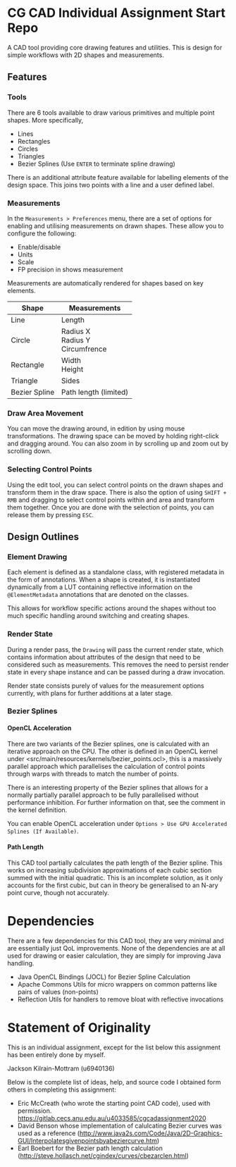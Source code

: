 # CG CAD Individual Assignment Start Repo

A CAD tool providing core drawing features and utilities. This is design for simple workflows with 2D shapes and measurements.

## Features

### Tools

There are 6 tools available to draw various primitives and multiple point shapes. More specifically,

* Lines
* Rectangles
* Circles
* Triangles
* Bezier Splines (Use `ENTER` to terminate spline drawing)

There is an additional attribute feature available for labelling elements of the design space. This joins two points
with a line and a user defined label.

### Measurements

In the `Measurements > Preferences` menu, there are a set of options for enabling and utilising measurements on drawn
shapes. These allow you to configure the following:

* Enable/disable
* Units
* Scale
* FP precision in shows measurement

Measurements are automatically rendered for shapes based on key elements.

| Shape         	| Measurements                         	|
|---------------	|--------------------------------------	|
| Line          	| Length                               	|
| Circle        	| Radius X<br>Radius Y<br>Circumfrence 	|
| Rectangle     	| Width<br>Height                      	|
| Triangle      	| Sides                                	|
| Bezier Spline 	| Path length (limited)                	|

### Draw Area Movement

You can move the drawing around, in edition by using mouse transformations. The drawing space can be moved by
holding right-click and dragging around. You can also zoom in by scrolling up and zoom out by scrolling down.

### Selecting Control Points

Using the edit tool, you can select control points on the drawn shapes and transform them in the draw space. There is
also the option of using `SHIFT + RMB` and dragging to select control points within and area and transform them together.
Once you are done with the selection of points, you can release them by pressing `ESC`.

## Design Outlines

### Element Drawing

Each element is defined as a standalone class, with registered metadata in the form of annotations. When a shape is
created, it is instantiated dynamically from a LUT containing reflective information on the `@ElementMetadata` annotations
that are denoted on the classes.

This allows for workflow specific actions around the shapes without too much specific handling around switching and
creating shapes.

### Render State

During a render pass, the `Drawing` will pass the current render state, which contains information about attributes
of the design that need to be considered such as measurements. This removes the need to persist render state in every
shape instance and can be passed during a draw invocation.

Render state consists purely of values for the measurement options currently, with plans for further additions at a
later stage.

### Bezier Splines

#### OpenCL Acceleration

There are two variants of the Bezier splines, one is calculated with an iterative approach on the CPU. The other is
defined in an OpenCL kernel under <src/main/resources/kernels/bezier_points.ocl>, this is a massively parallel approach
which parallelises the calculation of control points through warps with threads to match the number of points.

There is an interesting property of the Bezier splines that allows for a normally partially parallel approach to be
fully parallelised without performance inhibition. For further information on that, see the comment in the kernel definition.

You can enable OpenCL acceleration under `Options > Use GPU Accelerated Splines (If Available)`.

#### Path Length

This CAD tool partially calculates the path length of the Bezier spline. This works on increasing subdivision approximations
of each cubic section summed with the initial quadratic. This is an incomplete solution, as it only accounts for the first
cubic, but can in theory be generalised to an N-ary point curve, though not accurately.

# Dependencies

There are a few dependencies for this CAD tool, they are very minimal and are essentially just QoL improvements. None
of the dependencies are at all used for drawing or easier calculation, they are simply for improving Java handling.

* Java OpenCL Bindings (JOCL) for Bezier Spline Calculation
* Apache Commons Utils for micro wrappers on common patterns like pairs of values (non-points)
* Reflection Utils for handlers to remove bloat with reflective invocations

# Statement of Originality

This is an individual assignment, except for the list below this assignment has been entirely done by myself.

Jackson Kilrain-Mottram (u6940136)
 
Below is the complete list of ideas, help, and source code I obtained form others in completing this assignment:
+ Eric McCreath (who wrote the starting point CAD code),  used with permission. https://gitlab.cecs.anu.edu.au/u4033585/cgcadassignment2020
+ David Benson whose implementation of calulcating Bezier curves was used as a reference (http://www.java2s.com/Code/Java/2D-Graphics-GUI/Interpolatesgivenpointsbyabeziercurve.htm)
+ Earl Boebert for the Bezier path length calculation (http://steve.hollasch.net/cgindex/curves/cbezarclen.html)
